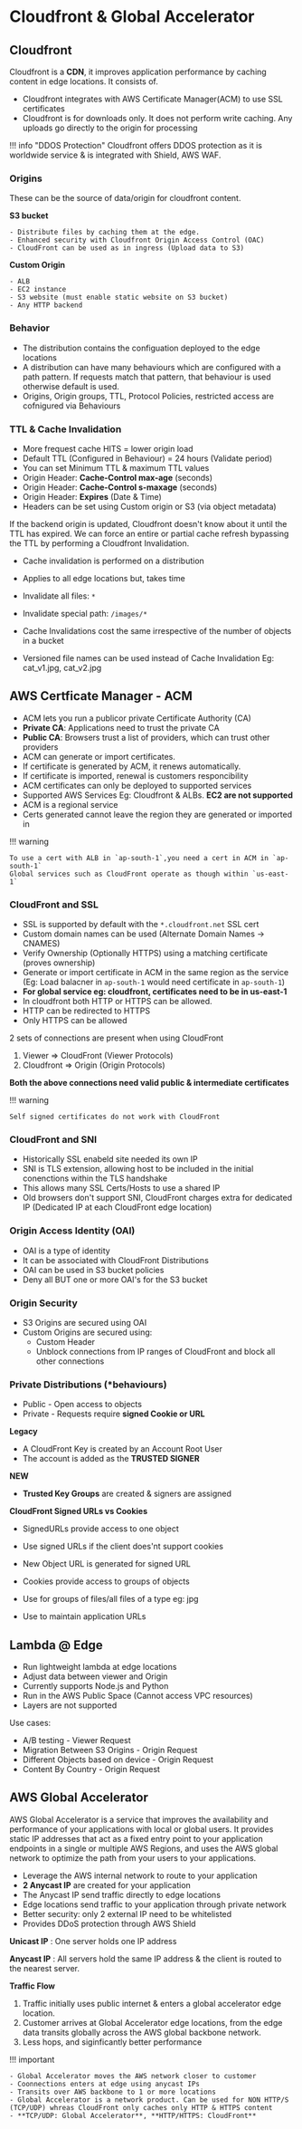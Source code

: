 # Cloudfront & Global Accelerator

## Cloudfront

Cloudfront is  a **CDN**, it improves application performance by caching content in edge locations. It consists of.

- Cloudfront integrates with AWS Certificate Manager(ACM) to use SSL certificates
- Cloudfront is for downloads only. It does not perform write caching.  Any uploads go directly to the origin for processing

!!! info "DDOS Protection"
    Cloudfront offers DDOS protection as it is worldwide service & is integrated with Shield, AWS WAF.

### Origins

These can be the source of data/origin for cloudfront content.

**S3 bucket**

    - Distribute files by caching them at the edge.
    - Enhanced security with Cloudfront Origin Access Control (OAC)
    - CloudFront can be used as in ingress (Upload data to S3)

**Custom Origin**

    - ALB
    - EC2 instance
    - S3 website (must enable static website on S3 bucket)
    - Any HTTP backend

### Behavior

- The distribution contains the configuation deployed to the edge locations
- A distribution can have many behaviours which are configured with a path pattern. If requests match that pattern, that behaviour is used otherwise default is used.
- Origins, Origin groups, TTL, Protocol Policies, restricted access are cofnigured via Behaviours


### TTL & Cache Invalidation

- More frequest cache HITS = lower origin load
- Default TTL (Configured in Behaviour) = 24 hours (Validate period)
- You can set Minimum TTL & maximum TTL values
- Origin Header: **Cache-Control max-age** (seconds)
- Origin Header: **Cache-Control s-maxage** (seconds)
- Origin Header: **Expires** (Date & Time)
- Headers can be set using Custom origin or S3 (via object metadata)

If the backend origin is updated, Cloudfront doesn't know about it until the TTL has expired. We can force an entire or partial cache refresh bypassing the TTL by performing a Cloudfront Invalidation.

- Cache invalidation is performed on a distribution
- Applies to all edge locations but, takes time
- Invalidate all files: `*`
- Invalidate special path: `/images/*`

- Cache Invalidations cost the same irrespective of the number of objects in a bucket
- Versioned file names can be used instead of Cache Invalidation Eg: cat_v1.jpg, cat_v2.jpg


## AWS Certficate Manager - ACM

- ACM lets you run a publicor private Certificate Authority (CA)
- **Private CA**: Applications need to trust the private CA
- **Public CA**: Browsers trust a list of providers, which can trust other providers
- ACM can generate or import certificates.
- If certificate is generated by ACM, it renews automatically.
- If certificate is imported, renewal is customers responcibility
- ACM certificates can only be deployed to supported services
- Supported AWS Services Eg: Cloudfront & ALBs. **EC2 are not supported**
- ACM is a regional service
- Certs generated cannot leave the region they are generated or imported in

!!! warning

    To use a cert with ALB in `ap-south-1`,you need a cert in ACM in `ap-south-1`
    Global services such as CloudFront operate as though within `us-east-1`

### CloudFront and SSL

- SSL is supported by default with the `*.cloudfront.net` SSL cert
- Custom domain names can be used (Alternate Domain Names -> CNAMES)
- Verify Ownership (Optionally HTTPS) using a matching certificate (proves ownership)
- Generate or import certificate in ACM in the same region as the service (Eg: Load balacner in `ap-south-1` would need certificate in `ap-south-1`)
- **For global service eg: cloudfront, certificates need to be in us-east-1**
- In cloudfront both HTTP or HTTPS can be allowed.
- HTTP can be redirected to HTTPS
- Only HTTPS can be allowed

2 sets of connections are present when using CloudFront

1. Viewer => CloudFront (Viewer Protocols)
2. Cloudfront => Origin (Origin Protocols)

**Both the above connections need valid __public__ & intermediate certificates**

!!! warning

    Self signed certificates do not work with CloudFront

### CloudFront and SNI

- Historically SSL enabeld site needed its own IP
- SNI is TLS extension, allowing host to be included in the initial conenctions within the TLS handshake
- This allows many SSL Certs/Hosts to use a shared IP
- Old browsers don't support SNI, CloudFront charges extra for dedicated IP (Dedicated IP at each CloudFront edge location)

### Origin Access Identity (OAI)

- OAI is a type of identity
- It can be associated with CloudFront Distributions
- OAI can be used in S3 bucket policies
- Deny all BUT one or more OAI's for the S3 bucket

### Origin Security

- S3 Origins are secured using OAI
- Custom Origins are secured using:
    - Custom Header
    - Unblock connections from IP ranges of CloudFront and block all other connections

### Private Distributions (*behaviours)

- Public - Open access to objects
- Private - Requests require **signed Cookie or URL**

**Legacy**

- A CloudFront Key is created by an Account Root User
- The account is added as the **TRUSTED SIGNER**

**NEW**

- **Trusted Key Groups** are created & signers are assigned

**CloudFront Signed URLs vs Cookies**

- SignedURLs provide access to one object
- Use signed URLs if the client does'nt support cookies
- New Object URL is generated for signed URL

- Cookies provide access to groups of objects
- Use for groups of files/all files of a type eg: jpg
- Use to maintain application URLs


## Lambda @ Edge

- Run lightweight lambda at edge locations
- Adjust data between viewer and Origin
- Currently supports Node.js and Python
- Run in the AWS Public Space (Cannot access VPC resources)
- Layers are not supported

Use cases:

- A/B testing - Viewer Request
- Migration Between S3 Origins - Origin Request
- Different Objects based on device - Origin Request
- Content By Country - Origin Request


## AWS Global Accelerator

AWS Global Accelerator is a service that improves the availability and performance of your applications with local or global users. It provides static IP addresses that act as a fixed entry point to your application endpoints in a single or multiple AWS Regions, and uses the AWS global network to optimize the path from your users to your applications.

- Leverage the AWS internal network to route to your application
- **2 Anycast IP** are created for your application
- The Anycast IP send traffic directly to edge locations
- Edge locations send traffic to your application through private network
- Better security: only 2 external IP need to be whitelisted
- Provides DDoS protection through AWS Shield

**Unicast IP** : One server holds one IP address

**Anycast IP** : All servers hold the same IP address & the client is routed to the nearest server.

**Traffic Flow**

1. Traffic initially uses public internet & enters a global accelerator edge location.
2. Customer arrives at Global Accelerator edge locations, from the edge data transits globally across the AWS global backbone network.
3. Less hops, and siginficantly better performance

!!! important

    - Global Accelerator moves the AWS network closer to customer
    - Coonnections enters at edge using anycast IPs
    - Transits over AWS backbone to 1 or more locations
    - Global Accelerator is a network product. Can be used for NON HTTP/S (TCP/UDP) whreas CloudFront only caches only HTTP & HTTPS content
    - **TCP/UDP: Global Accelerator**, **HTTP/HTTPS: CloudFront**

